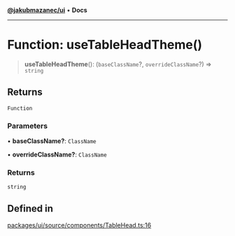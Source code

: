 [**@jakubmazanec/ui**](../README.md) • **Docs**

---

# Function: useTableHeadTheme()

> **useTableHeadTheme**(): (`baseClassName`?, `overrideClassName`?) => `string`

## Returns

`Function`

### Parameters

• **baseClassName?**: `ClassName`

• **overrideClassName?**: `ClassName`

### Returns

`string`

## Defined in

[packages/ui/source/components/TableHead.ts:16](https://github.com/jakubmazanec/tools/blob/28bd44b020b25cf8f9b96b5a385bb7c918cf32ab/packages/ui/source/components/TableHead.ts#L16)
